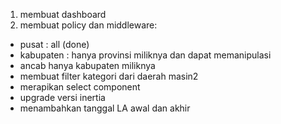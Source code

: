 1. membuat dashboard
2. membuat policy dan middleware:

-   pusat : all (done)
-   kabupaten : hanya provinsi miliknya dan dapat memanipulasi
-   ancab hanya kabupaten miliknya
-   membuat filter kategori dari daerah masin2
-   merapikan select component
-   upgrade versi inertia
-   menambahkan tanggal LA awal dan akhir

